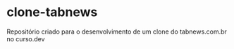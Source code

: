 # clone-tabnews

Repositório criado para o desenvolvimento de um clone do tabnews.com.br no curso.dev
